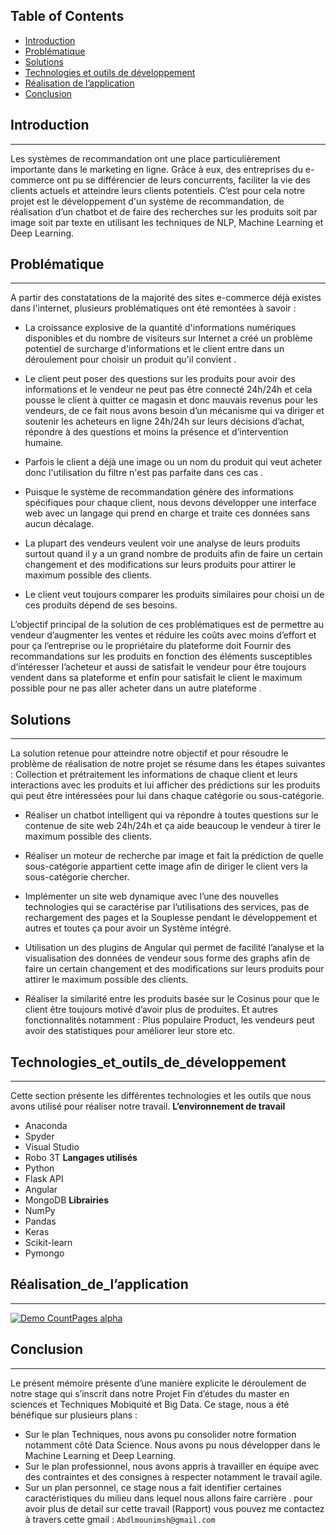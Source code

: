 ## Table of Contents


- [Introduction](#Introduction)
- [Problématique](#Problématique)
- [Solutions](#Solutions)
- [Technologies et outils de développement](#Technologies_et_outils_de_développement)
- [Réalisation de l’application](#Réalisation_de_l’application)
- [Conclusion](#Conclusion)

## Introduction
---
Les systèmes de recommandation ont une place particulièrement importante dans le marketing en
ligne. Grâce à eux, des entreprises du e-commerce ont pu se différencier de leurs concurrents,
faciliter la vie des clients actuels et atteindre leurs clients potentiels.
C’est pour cela notre projet est le développement d'un système de recommandation, de réalisation
d’un chatbot et de faire des recherches sur les produits soit par image soit par texte en utilisant les
techniques de NLP, Machine Learning et Deep Learning.

## Problématique
---
A partir des constatations de la majorité des sites e-commerce déjà existes dans l'internet, plusieurs
problématiques ont été remontées à savoir :
- La croissance explosive de la quantité d'informations numériques disponibles et du nombre
de visiteurs sur Internet a créé un problème potentiel de surcharge d'informations et le client
entre dans un déroulement pour choisir un produit qu'il convient .

- Le client peut poser des questions sur les produits pour avoir des informations et le vendeur
ne peut pas être connecté 24h/24h et cela pousse le client à quitter ce magasin et donc
mauvais revenus pour les vendeurs, de ce fait nous avons besoin d’un mécanisme qui va
diriger et soutenir les acheteurs en ligne 24h/24h sur leurs décisions d’achat, répondre à des
questions et moins la présence et d’intervention humaine.

- Parfois le client a déjà une image ou un nom du produit qui veut acheter donc l'utilisation
du filtre n'est pas parfaite dans ces cas . 

- Puisque le système de recommandation génère des informations spécifiques pour chaque
client, nous devons développer une interface web avec un langage qui prend en charge et
traite ces données sans aucun décalage.

- La plupart des vendeurs veulent voir une analyse de leurs produits surtout quand il y a un
grand nombre de produits afin de faire un certain changement et des modifications sur leurs
produits pour attirer le maximum possible des clients.

- Le client veut toujours comparer les produits similaires pour choisi un de ces produits
dépend de ses besoins.

L’objectif principal de la solution de ces problématiques est de permettre au vendeur
d’augmenter les ventes et réduire les coûts avec moins d’effort et pour ça l’entreprise ou le
propriétaire du plateforme doit Fournir des recommandations sur les produits en fonction des
éléments susceptibles d’intéresser l’acheteur et aussi de satisfait le vendeur pour être toujours
vendent dans sa plateforme et enfin pour satisfait le client le maximum possible pour ne pas
aller acheter dans un autre plateforme .


## Solutions
---
La solution retenue pour atteindre notre objectif et pour résoudre le problème de réalisation de
notre projet se résume dans les étapes suivantes :
Collection et prétraitement les informations de chaque client et leurs interactions avec les
produits et lui afficher des prédictions sur les produits qui peut être intéressées pour lui
dans chaque catégorie ou sous-catégorie.
- Réaliser un chatbot intelligent qui va répondre à toutes questions sur le contenue de site
web 24h/24h et ça aide beaucoup le vendeur à tirer le maximum possible des clients.

- Réaliser un moteur de recherche par image et fait la prédiction de quelle sous-catégorie
appartient cette image afin de diriger le client vers la sous-catégorie chercher.

- Implémenter un site web dynamique avec l’une des nouvelles technologies qui se
caractérise par l’utilisations des services, pas de rechargement des pages et la Souplesse
pendant le développement et autres et toutes ça pour avoir un Système intégré.

- Utilisation un des plugins de Angular qui permet de facilité l’analyse et la visualisation des
données de vendeur sous forme des graphs afin de faire un certain changement et des
modifications sur leurs produits pour attirer le maximum possible des clients.

- Réaliser la similarité entre les produits basée sur le Cosinus pour que le client être toujours
motivé d’avoir plus de produites.
Et autres fonctionnalités notamment : Plus populaire Product, les vendeurs peut avoir des
statistiques pour améliorer leur store etc.


## Technologies_et_outils_de_développement
---
Cette section présente les différentes technologies et les outils que nous
avons utilisé pour réaliser notre travail.
**L’environnement de travail**
- Anaconda
- Spyder
- Visual Studio
- Robo 3T
**Langages utilisés**
- Python
- Flask API
- Angular
- MongoDB
**Librairies**
- NumPy
- Pandas
- Keras
- Scikit-learn
- Pymongo


## Réalisation_de_l’application
---
[![Demo CountPages alpha](https://share.gifyoutube.com/KzB6Gb.gif)](https://www.youtube.com/watch?v=xxDjU0nhTfY)


## Conclusion
---
Le présent mémoire présente d’une manière explicite le déroulement de notre stage qui s’inscrit
dans notre Projet Fin d’études du master en sciences et Techniques Mobiquité et Big Data.
Ce stage, nous a été bénéfique sur plusieurs plans :
- Sur le plan Techniques, nous avons pu consolider notre formation notamment côté Data
Science. Nous avons pu nous développer dans le Machine Learning et Deep Learning.
- Sur le plan professionnel, nous avons appris à travailler en équipe avec des contraintes et
des consignes à respecter notamment le travail agile.
- Sur un plan personnel, ce stage nous a fait identifier certaines caractéristiques du milieu
dans lequel nous allons faire carrière . 
pour avoir plus de detail sur cette travail (Rapport) vous pouvez me contactez à travers cette gmail : 
`Abdlmounimsh@gmail.com`


